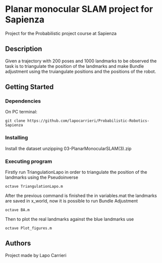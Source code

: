 # Planar monocular SLAM project for Sapienza
Project for the Probabilistic project course at Sapienza


## Description

Given a trajectory with 200 poses and 1000 landmarks to be observed the task is to triangulate the position of the landmarks and make Bundle adjustment using the truiangulate positions and the positions of the robot.


## Getting Started

### Dependencies
On PC terminal: 
```
git clone https://github.com/lapocarrieri/Probabilistic-Robotics-Sapienza
```

### Installing

Install the dataset unzipping 03-PlanarMonocularSLAM(3).zip

### Executing program

Firstly run TriangulationLapo in order to triangulate the position of the landmarks using the Pseudoinverse
```
octave TriangulationLapo.m
```

After the previous command is finished the in variables.mat the landmarks are saved in x_world, now it is possible to run Bundle Adjustment
```
octave BA.m
```
Then to plot the real landmarks against the blue landmarks use
```
octave Plot_figures.m
```



## Authors

Project made by Lapo Carrieri
